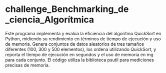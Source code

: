 # challenge_Benchmarking_de _ciencia_Algorítmica
Este programa implementa y evalúa la eficiencia del algoritmo QuickSort en Python, midiendo su rendimiento en términos de tiempo de ejecución y uso de memoria. Genera conjuntos de datos aleatorios de tres tamaños diferentes (100, 300 y 500 elementos), los ordena utilizando QuickSort, y reporta el tiempo de ejecución en segundos y el uso de memoria en mg para cada conjunto. El código utiliza la biblioteca psutil para mediciones precisas de memoria.
